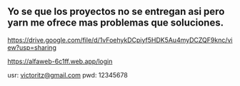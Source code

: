## Yo se que los proyectos no se entregan asi pero yarn me ofrece mas problemas que soluciones.
https://drive.google.com/file/d/1vFoehykDCpiyf5HDK5Au4myDCZQF9knc/view?usp=sharing

https://alfaweb-6c1ff.web.app/login

usr: victoritz@gmail.com pwd: 12345678
